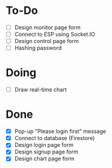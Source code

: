 # To-Do
- [ ] Design monitor page form
- [ ] Connect to ESP using Socket.IO
- [ ] Design control page form
- [ ] Hashing password
# Doing
- [ ] Draw real-time chart
# Done
- [x] Pop-up "Please login first" message
- [x] Connect to database (Firestore)
- [x] Design login page form
- [x] Design signup page form
- [x] Design chart page form